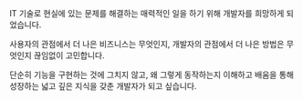 IT 기술로 현실에 있는 문제를 해결하는 매력적인 일을 하기 위해 개발자를 희망하게 되었습니다.

사용자의 관점에서 더 나은 비즈니스는 무엇인지, 개발자의 관점에서 더 나은 방법은 무엇인지 끊임없이 고민합니다. 

단순히 기능을 구현하는 것에 그치지 않고, 왜 그렇게 동작하는지 이해하고 배움을 통해 성장하는 넓고 깊은 지식을 갖춘 개발자가 되고 싶습니다.
